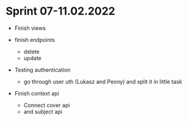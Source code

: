 # Sprint 07-11.02.2022

- Finish views
- finish endpoints
  - delete
  - update

- Testing authentication
  - go through user uth (Lukasz and Peony) and split it in little task

- Finish context api
  - Connect cover api
  - and subject api
